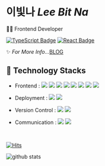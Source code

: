 


# 이빛나 *Lee Bit Na*
👩‍💻 Frontend Developer  

[![TypeScript Badge](https://img.shields.io/badge/Typescript-235A97?style=flat-square&logo=Typescript&logoColor=white)](https://www.typescriptlang.org/)
[![React Badge](https://img.shields.io/badge/React-61DAFB?style=flat-square&logo=React&logoColor=white)](https://reactjs.org/)
  
✨ *For More Info...*[BLOG](https://www.figma.com/file/dtkCl6G7G5DVe18DN2LWny/%EC%9D%B4%EC%A0%95%EB%AF%BC-%EC%9D%B4%EB%A0%A5%EC%84%9C?node-id=0%3A1](https://bitnalee.dev/))


## 🔨 Technology Stacks
- Frontend : <span><img src="https://img.shields.io/badge/HTML-e34f26?style=flat&logo=html5&logoColor=white"/></span>
<span><img src="https://img.shields.io/badge/CSS-1572b6?style=flat&logo=css3&logoColor=white"/></span>
<span><img src="https://img.shields.io/badge/JavaScript-dbab09?style=flat&logo=javascript&logoColor=white"/></span>
<span><img src="https://img.shields.io/badge/TypeScript-3178C6?style=flat&logo=typescript&logoColor=white"/></span>
<span><img src="https://img.shields.io/badge/Sass-cc6699?style=flat&logo=sass&logoColor=white"/></span>
<span><img src="https://img.shields.io/badge/React-61dafb?style=flat&logo=react&logoColor=white"/></span>
  <a href="#"><img src="https://img.shields.io/badge/Vue.js-4FC08D?style=flat&logo=vue-dot-js&logoColor=white"/></a>
<span><img src="https://img.shields.io/badge/jQuery-0769ad?style=flat&logo=jquery&logoColor=white"/></span>

- Deployment : <span><img src="https://img.shields.io/badge/AWS-232f3e?style=flat&logo=amazon-aws&logoColor=white"/></span>
<span><img src="https://img.shields.io/badge/Vercel-000000?style=flat&logo=vercel&logoColor=white"/></span>
- Version Control : <span><img src="https://img.shields.io/badge/Git-f05032?style=flat&logo=git&logoColor=white"/></span>
<span><img src="https://img.shields.io/badge/GitHub-181717?style=flat&logo=github&logoColor=white"/></span>
- Communication : <span><img src="https://img.shields.io/badge/Jira-0052cc?style=flat&logo=jira&logoColor=white"/></span>
<span><img src="https://img.shields.io/badge/Figma-f24e1e?style=flat&logo=figma&logoColor=white"/></span><br/>
<br>

[![Hits](https://hits.seeyoufarm.com/api/count/incr/badge.svg?url=https%3A%2F%2Fgithub.com%2Fdanmin20&count_bg=%2379C83D&title_bg=%23555555&icon=&icon_color=%23E7E7E7&title=hits&edge_flat=false)](https://hits.seeyoufarm.com)

<div>
  
  ![github stats](https://github-readme-stats.vercel.app/api?username=bitnaleeeee)



</div>
